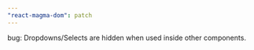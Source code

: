 ```yaml
---
"react-magma-dom": patch
---
```


bug: Dropdowns/Selects are hidden when used inside other components.